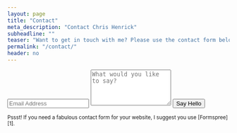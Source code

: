 ```yaml
---
layout: page
title: "Contact"
meta_description: "Contact Chris Henrick"
subheadline: ""
teaser: "Want to get in touch with me? Please use the contact form below."
permalink: "/contact/"
header: no
---
```


<div class="panel">
<!-- <iframe width="100%" height="650" frameborder="0" scrolling="no" src="https://phlowmedia.wufoo.com/embed/z7x3k1/"></iframe>
-->
  <form action="https://formspree.io/chrishenrick@gmail.com" method="POST" class="form-stacked form-light">
    <input type="text" name="email" class="input mobile-block" placeholder="Email Address">
    <textarea type="text" name="content" class="input mobile-block" rows="5" placeholder="What would you like to say?"></textarea>
    <input type="submit" class="button button-blue button-big mobile-block" value="Say Hello">
  </form>
</div>

<sub>
    Pssst! If you need a fabulous contact form for your website, I suggest you use [Formspree][1].
</sub>


 [1]: https://formspree.io/
